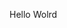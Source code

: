 Hello Wolrd
















































































































































































































































































































































































































































































































































































































































































































































































































































































































































































































































































































































































































































































































































































































































































































































































































































































































































































































































































































































































































































































































































































































































































































































































































































































































































































































































































































































































































































































































































































































































































































































































































































































































































































































































































































































































































































































































































































































































































































































































































































































































































































